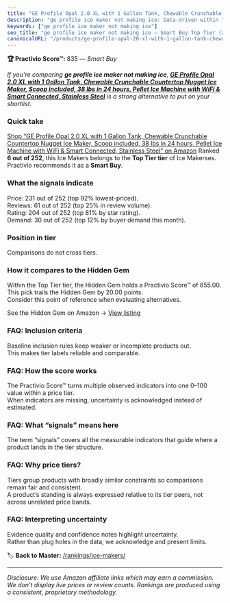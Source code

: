 ```yaml
---
title: "GE Profile Opal 2.0 XL with 1 Gallon Tank, Chewable Crunchable Countertop Nugget Ice Maker, Scoop included, 38 lbs in 24 hours, Pellet Ice Machine with WiFi & Smart Connected, Stainless Steel"
description: "ge profile ice maker not making ice: Data-driven within Top Tier ranking using the Practivio Score™. Positioned by quality, value, demand, findability, momentu…"
keywords: ["ge profile ice maker not making ice"]
seo_title: "ge profile ice maker not making ice — Smart Buy Top Tier (2025)"
canonicalURL: "/products/ge-profile-opal-20-xl-with-1-gallon-tank-chewable-crunchable-countertop-nugget-ice-maker-scoop-included-38-lbs-in-24-hours-pellet-ice-machine-with-wifi-smart-connected-stainless-steel-B0BRYTP75X/"
---
```


**🏆 Practivio Score™:** 835 — _Smart Buy_


*If you're comparing **ge profile ice maker not making ice**, **[GE Profile Opal 2.0 XL with 1 Gallon Tank, Chewable Crunchable Countertop Nugget Ice Maker, Scoop included, 38 lbs in 24 hours, Pellet Ice Machine with WiFi & Smart Connected, Stainless Steel](https://www.amazon.com/dp/B0BRYTP75X?tag=practivio-20)** is a strong alternative to put on your shortlist.*
### Quick take
[Shop “GE Profile Opal 2.0 XL with 1 Gallon Tank, Chewable Crunchable Countertop Nugget Ice Maker, Scoop included, 38 lbs in 24 hours, Pellet Ice Machine with WiFi & Smart Connected, Stainless Steel” on Amazon](https://www.amazon.com/dp/B0BRYTP75X?tag=practivio-20)
Ranked **6 out of 252**, this Ice Makers belongs to the **Top Tier tier** of Ice Makerses.  
Practivio recommends it as a **Smart Buy**.

### What the signals indicate
Price: 231 out of 252 (top 92% lowest-priced).  
Reviews: 61 out of 252 (top 25% in review volume).  
Rating: 204 out of 252 (top 81% by star rating).  
Demand: 30 out of 252 (top 12% by buyer demand this month).

### Position in tier
Comparisons do not cross tiers.

### How it compares to the Hidden Gem
Within the Top Tier tier, the Hidden Gem holds a Practivio Score™ of 855.00.  
This pick trails the Hidden Gem by 20.00 points.  
Consider this point of reference when evaluating alternatives.  

See the Hidden Gem on Amazon → [View listing](https://www.amazon.com/dp/B0964BF4N7?tag=practivio-20)

### FAQ: Inclusion criteria
Baseline inclusion rules keep weaker or incomplete products out.  
This makes tier labels reliable and comparable.

### FAQ: How the score works
The Practivio Score™ turns multiple observed indicators into one 0–100 value within a price tier.  
When indicators are missing, uncertainty is acknowledged instead of estimated.

### FAQ: What “signals” means here
The term “signals” covers all the measurable indicators that guide where a product lands in the tier structure.

### FAQ: Why price tiers?
Tiers group products with broadly similar constraints so comparisons remain fair and consistent.  
A product’s standing is always expressed relative to its tier peers, not across unrelated price bands.

### FAQ: Interpreting uncertainty
Evidence quality and confidence notes highlight uncertainty.  
Rather than plug holes in the data, we acknowledge and present limits.


🏷️ **Back to Master:** [/rankings/ice-makers/](/rankings/ice-makers/)

---
_Disclosure: We use Amazon affiliate links which may earn a commission. We don’t display live prices or review counts. Rankings are produced using a consistent, proprietary methodology._
